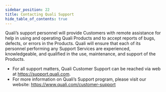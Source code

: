 ```yaml
---
sidebar_position: 22
title: Contacting Quali Support
hide_table_of_contents: true
---
```


Quali’s support personnel will provide Customers with remote assistance for help in using and operating Quali Products and to accept reports of bugs, defects, or errors in the Products. Quali will ensure that each of its personnel performing any Support Services are experienced, knowledgeable, and qualified in the use, maintenance, and support of the Products. 

* For all support matters, Quali Customer Support can be reached via web at https://support.quali.com. 
* For more information on Quali’s Support program, please visit our website: https://www.quali.com/customer-support
